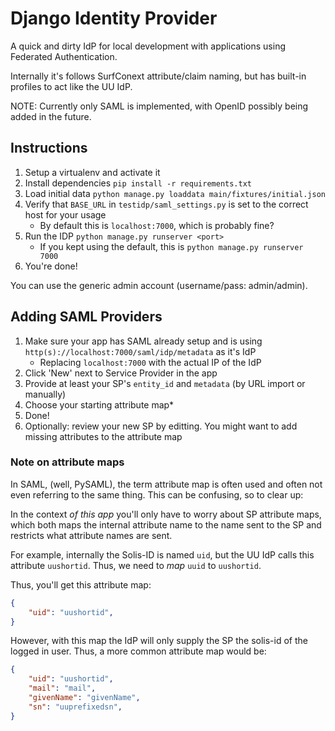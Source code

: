 # Django Identity Provider

A quick and dirty IdP for local development with applications using Federated Authentication.

Internally it's follows SurfConext attribute/claim naming, but has built-in 
profiles to act like the UU IdP.

NOTE: Currently only SAML is implemented, with OpenID possibly being added in 
the future.

## Instructions

1. Setup a virtualenv and activate it
2. Install dependencies ``pip install -r requirements.txt``
3. Load initial data ``python manage.py loaddata main/fixtures/initial.json``
4. Verify that ``BASE_URL`` in ``testidp/saml_settings.py`` is set to the correct host for your usage
   * By default this is ``localhost:7000``, which is probably fine?
5. Run the IDP ``python manage.py runserver <port>``
   * If you kept using the default, this is  ``python manage.py runserver 7000``
6. You're done!

You can use the generic admin account (username/pass: admin/admin). 

## Adding SAML Providers

1. Make sure your app has SAML already setup and is using 
   ``http(s)://localhost:7000/saml/idp/metadata`` as it's IdP
   * Replacing ``localhost:7000`` with the actual IP of the IdP
2. Click 'New' next to Service Provider in the app
3. Provide at least your SP's ``entity_id`` and ``metadata`` (by URL import or 
   manually)
4. Choose your starting attribute map* 
5. Done!
6. Optionally: review your new SP by editting. You might want to add missing 
   attributes to the attribute map

### Note on attribute maps

In SAML, (well, PySAML), the term attribute map is often used and often not even
referring to the same thing. This can be confusing, so to clear up:

In the context _of this app_ you'll only have to worry about SP attribute maps,
which both maps the internal attribute name to the name sent to the SP and 
restricts what attribute names are sent. 

For example, internally the Solis-ID is named ``uid``, but the UU IdP calls this
attribute ``uushortid``. Thus, we need to _map_ ``uuid`` to ``uushortid``. 

Thus, you'll get this attribute map:
```json
{
    "uid": "uushortid",
}
```

However, with this map the IdP will only supply the SP the solis-id of the 
logged in user. Thus, a more common attribute map would be:

```json
{
    "uid": "uushortid",
    "mail": "mail",
    "givenName": "givenName",
    "sn": "uuprefixedsn",
}
```
